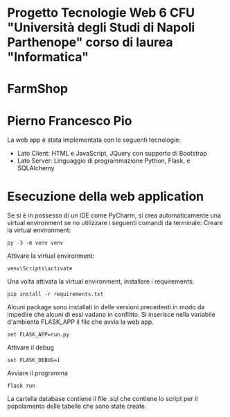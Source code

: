 # Progetto Tecnologie Web 6 CFU "Università degli Studi di Napoli Parthenope" corso di laurea "Informatica"
# FarmShop
# Pierno Francesco Pio 
La web app è stata implementata con le seguenti tecnologie:

- Lato Client: HTML e JavaScript, JQuery con supporto di Bootstrap
- Lato Server: Linguaggio di programmazione Python, Flask, e SQLAlchemy

# Esecuzione della web application

Se si è in possesso di un IDE come PyCharm, si crea automaticamente una virtual environment se no utilizzare i seguenti comandi da terminale:
Creare la virtual environment:

`py -3 -m venv venv`

Attivare la virtual environment:

`venv\Scripts\activate`

Una volta attivata la virtual environment, installare i requirements:

`pip install -r requirements.txt`

Alcuni package sono installati in delle versioni precedenti in modo da impedire che alcuni di essi vadano in conflitto.
Si inserisce nella variabile d'ambiente FLASK_APP il file che avvia la web app.

`set FLASK_APP=run.py`

Attivare il debug

`set FLASK_DEBUG=1`

Avviare il programma

`flask run`

La cartella database contiene il file .sql che contiene lo script per il popolamento delle tabelle che sono state create.
